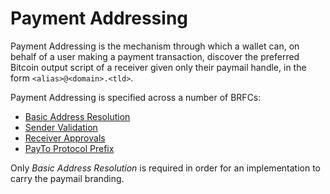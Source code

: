 # Payment Addressing

Payment Addressing is the mechanism through which a wallet can, on behalf of a user making a payment transaction, discover the preferred Bitcoin output script of a receiver given only their paymail handle, in the form `<alias>@<domain>.<tld>`.

Payment Addressing is specified across a number of BRFCs:

* [Basic Address Resolution](basic-address-resolution.md)
* [Sender Validation](sender-validation.md)
* [Receiver Approvals](receiver-approvals.md)
* [PayTo Protocol Prefix](payto-protocol-prefix.md)

Only _Basic Address Resolution_ is required in order for an implementation to carry the paymail branding.
